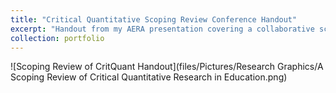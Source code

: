 ```yaml
---
title: "Critical Quantitative Scoping Review Conference Handout"
excerpt: "Handout from my AERA presentation covering a collaborative scoping review of critical quantitative research in education"
collection: portfolio
---
```

![Scoping Review of CritQuant Handout](files/Pictures/Research Graphics/A Scoping Review of Critical Quantitative Research in Education.png)
